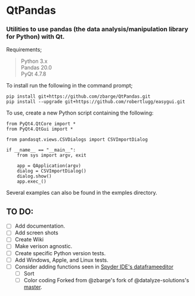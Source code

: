 # QtPandas

### Utilities to use pandas (the data analysis/manipulation library for Python) with Qt.

Requirements;
> Python 3.x    
> Pandas 20.0   
> PyQt 4.7.8

To install run the following in the command prompt;
```
pip install git+https://github.com/zbarge/QtPandas.git
pip install --upgrade git+https://github.com/robertlugg/easygui.git
```

To use, create a new Python script containing the following:
```
from PyQt4.QtCore import *
from PyQt4.QtGui import *

from pandasqt.views.CSVDialogs import CSVImportDialog

if __name__ == "__main__":
    from sys import argv, exit

    app = QApplication(argv)
    dialog = CSVImportDialog()
    dialog.show()
    app.exec_()
```
Several examples can also be found in the exmples directory.

## TO DO:
- [ ] Add documentation.
- [ ] Add screen shots
- [ ] Create Wiki
- [ ] Make verison agnostic.
- [ ] Create specific Python version tests.
- [ ] Add Windows, Apple, and Linux tests.
- [ ] Consider adding functions seen in [Spyder IDE's dataframeeditor](https://github.com/spyder-ide/spyder/blob/f2b36f00f873cf4080087bfb529e6256b3e24792/spyder/widgets/variableexplorer/dataframeeditor.py)
    - [ ] Sort
    - [ ] Color coding
Forked from @zbarge's fork of @datalyze-solutions's [master](https://github.com/datalyze-solutions/pandas-qt).
